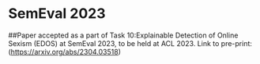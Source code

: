 # SemEval 2023
##Paper accepted as a part of Task 10:Explainable Detection of Online Sexism (EDOS) at SemEval 2023, to be held at ACL 2023.
Link to pre-print: (https://arxiv.org/abs/2304.03518)
